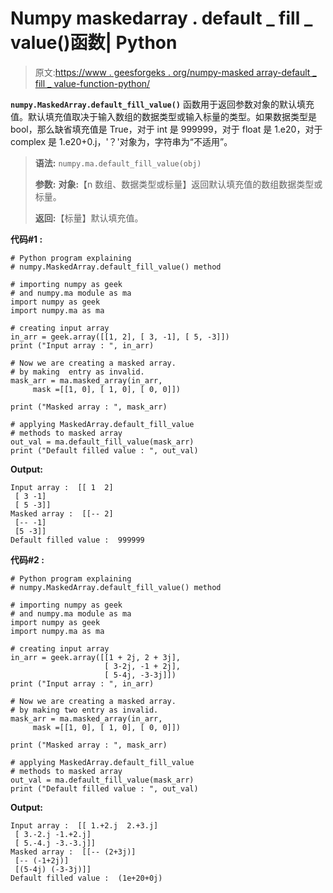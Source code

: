 # Numpy maskedarray . default _ fill _ value()函数| Python

> 原文:[https://www . geesforgeks . org/numpy-masked array-default _ fill _ value-function-python/](https://www.geeksforgeeks.org/numpy-maskedarray-default_fill_value-function-python/)

**`numpy.MaskedArray.default_fill_value()`** 函数用于返回参数对象的默认填充值。默认填充值取决于输入数组的数据类型或输入标量的类型。如果数据类型是 bool，那么缺省填充值是 True，对于 int 是 999999，对于 float 是 1.e20，对于 complex 是 1.e20+0.j，'？'对象为，字符串为“不适用”。

> **语法:** `numpy.ma.default_fill_value(obj)`
> 
> **参数:**
> **对象:**【n 数组、数据类型或标量】返回默认填充值的数组数据类型或标量。
> 
> **返回:**【标量】默认填充值。

**代码#1 :**

```
# Python program explaining
# numpy.MaskedArray.default_fill_value() method 

# importing numpy as geek  
# and numpy.ma module as ma 
import numpy as geek 
import numpy.ma as ma 

# creating input array  
in_arr = geek.array([[1, 2], [ 3, -1], [ 5, -3]])
print ("Input array : ", in_arr) 

# Now we are creating a masked array. 
# by making  entry as invalid.  
mask_arr = ma.masked_array(in_arr,
     mask =[[1, 0], [ 1, 0], [ 0, 0]]) 

print ("Masked array : ", mask_arr) 

# applying MaskedArray.default_fill_value    
# methods to masked array
out_val = ma.default_fill_value(mask_arr) 
print ("Default filled value : ", out_val) 
```

**Output:**

```
Input array :  [[ 1  2]
 [ 3 -1]
 [ 5 -3]]
Masked array :  [[-- 2]
 [-- -1]
 [5 -3]]
Default filled value :  999999

```

**代码#2 :**

```
# Python program explaining
# numpy.MaskedArray.default_fill_value() method 

# importing numpy as geek  
# and numpy.ma module as ma 
import numpy as geek 
import numpy.ma as ma 

# creating input array  
in_arr = geek.array([[1 + 2j, 2 + 3j],
                     [ 3-2j, -1 + 2j],
                     [ 5-4j, -3-3j]])
print ("Input array : ", in_arr) 

# Now we are creating a masked array. 
# by making two entry as invalid.  
mask_arr = ma.masked_array(in_arr, 
     mask =[[1, 0], [ 1, 0], [ 0, 0]]) 

print ("Masked array : ", mask_arr) 

# applying MaskedArray.default_fill_value    
# methods to masked array
out_val = ma.default_fill_value(mask_arr) 
print ("Default filled value : ", out_val) 
```

**Output:**

```
Input array :  [[ 1.+2.j  2.+3.j]
 [ 3.-2.j -1.+2.j]
 [ 5.-4.j -3.-3.j]]
Masked array :  [[-- (2+3j)]
 [-- (-1+2j)]
 [(5-4j) (-3-3j)]]
Default filled value :  (1e+20+0j)

```